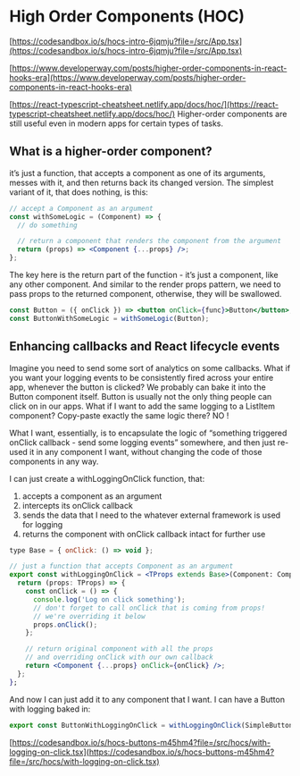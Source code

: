# High Order Components (HOC)

[https://codesandbox.io/s/hocs-intro-6jqmju?file=/src/App.tsx](https://codesandbox.io/s/hocs-intro-6jqmju?file=/src/App.tsx)

[https://www.developerway.com/posts/higher-order-components-in-react-hooks-era](https://www.developerway.com/posts/higher-order-components-in-react-hooks-era)

[https://react-typescript-cheatsheet.netlify.app/docs/hoc/](https://react-typescript-cheatsheet.netlify.app/docs/hoc/)
Higher-order components are still useful even in modern apps for certain types of tasks.

## What is a higher-order component?

it’s just a function, that accepts a component as one of its arguments, messes with it, and then returns back its changed version. The simplest variant of it, that does nothing, is this:

```jsx title='HOC'
// accept a Component as an argument
const withSomeLogic = (Component) => {
  // do something

  // return a component that renders the component from the argument
  return (props) => <Component {...props} />;
};
```

The key here is the return part of the function - it’s just a component, like any other component. And similar to the render props pattern, we need to pass props to the returned component, otherwise, they will be swallowed.

```jsx title='UseEffect vc useCallback Example'
const Button = ({ onClick }) => <button onClick={func}>Button</button>;
const ButtonWithSomeLogic = withSomeLogic(Button);
```

## Enhancing callbacks and React lifecycle events

Imagine you need to send some sort of analytics on some callbacks. What if you want your logging events to be consistently fired across your entire app, whenever the button is clicked?
We probably can bake it into the Button component itself.
Button is usually not the only thing people can click on in our apps. What if I want to add the same logging to a ListItem component? Copy-paste exactly the same logic there? NO !

What I want, essentially, is to encapsulate the logic of “something triggered onClick callback - send some logging events” somewhere, and then just re-used it in any component I want, without changing the code of those components in any way.

I can just create a withLoggingOnClick function, that:

1. accepts a component as an argument
2. intercepts its onClick callback
3. sends the data that I need to the whatever external framework is used for logging
4. returns the component with onClick callback intact for further use

```jsx title='HOC callback'
type Base = { onClick: () => void };

// just a function that accepts Component as an argument
export const withLoggingOnClick = <TProps extends Base>(Component: ComponentType<TProps>) => {
  return (props: TProps) => {
    const onClick = () => {
      console.log('Log on click something');
      // don't forget to call onClick that is coming from props!
      // we're overriding it below
      props.onClick();
    };

    // return original component with all the props
    // and overriding onClick with our own callback
    return <Component {...props} onClick={onClick} />;
  };
};
```

And now I can just add it to any component that I want. I can have a Button with logging baked in:

```jsx title='HOC callback button'
export const ButtonWithLoggingOnClick = withLoggingOnClick(SimpleButton);
```

[https://codesandbox.io/s/hocs-buttons-m45hm4?file=/src/hocs/with-logging-on-click.tsx](https://codesandbox.io/s/hocs-buttons-m45hm4?file=/src/hocs/with-logging-on-click.tsx)
